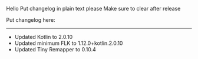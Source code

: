 Hello
Put changelog in plain text please
Make sure to clear after release

Put changelog here:

-----------------
- Updated Kotlin to 2.0.10
- Updated minimum FLK to 1.12.0+kotlin.2.0.10
- Updated Tiny Remapper to 0.10.4